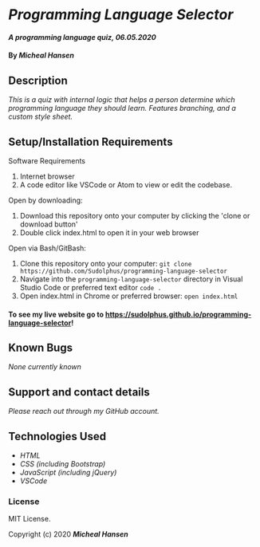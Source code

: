 # _Programming Language Selector_

#### _A programming language quiz, 06.05.2020_

#### By _**Micheal Hansen**_

## Description

_This is a quiz with internal logic that helps a person determine which programming language they should learn. Features branching, and a custom style sheet._

## Setup/Installation Requirements

Software Requirements
1. Internet browser
2. A code editor like VSCode or Atom to view or edit the codebase.

Open by downloading:
1. Download this repository onto your computer by clicking the 'clone or download button'
2. Double click index.html to open it in your web browser

Open via Bash/GitBash:
1. Clone this repository onto your computer:
`git clone https://github.com/Sudolphus/programming-language-selector`
2. Navigate into the `programming-language-selector` directory in Visual Studio Code or preferred text editor
`code .`
3. Open index.html in Chrome or preferred browser:
`open index.html`

#### To see my live website go to https://sudolphus.github.io/programming-language-selector!


## Known Bugs

_None currently known_

## Support and contact details

_Please reach out through my GitHub account._

## Technologies Used

* _HTML_
* _CSS (including Bootstrap)_
* _JavaScript (including jQuery)_
* _VSCode_

### License

MIT License.

Copyright (c) 2020 **_Micheal Hansen_**
